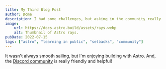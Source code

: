 ```yaml
---
title: My Third Blog Post
author: Dome
description: I had some challenges, but asking in the community really helped!
image:
    url: https://docs.astro.build/assets/rays.webp
    alt: Thumbnail of Astro rays.
pubDate: 2022-07-15
tags: ["astro", "learning in public", "setbacks", "community"]
---
```


It wasn't always smooth sailing, but I'm enjoying building with Astro. And, the [Discord community](https://astro.build/chat) is really friendly and helpful!
